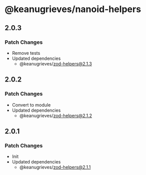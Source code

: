 # @keanugrieves/nanoid-helpers

## 2.0.3

### Patch Changes

- Remove tests
- Updated dependencies
  - @keanugrieves/zod-helpers@2.1.3

## 2.0.2

### Patch Changes

- Convert to module
- Updated dependencies
  - @keanugrieves/zod-helpers@2.1.2

## 2.0.1

### Patch Changes

- Init
- Updated dependencies
  - @keanugrieves/zod-helpers@2.1.1
